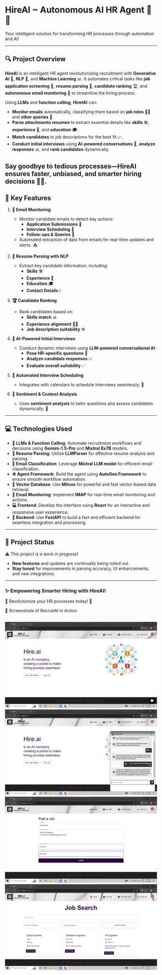 # **HireAI ~ Autonomous AI HR Agent** 🤖✨  
Your intelligent solution for transforming HR processes through automation and AI!  

---
## **🔍 Project Overview**

**HireAI** is an intelligent HR agent revolutionizing recruitment with **Generative AI** 🤖, **NLP** 🧠, and **Machine Learning** 📊. It automates critical tasks like **job application screening** 📝, **resume parsing** 📄, **candidate ranking** 🏆, and **autonomous email monitoring** 📧 to streamline the hiring process.

Using **LLMs** and **function calling**, **HiretAI** can:
- **Monitor emails** automatically, classifying them based on **job roles** 🧑‍💼 and **other queries** 💬.
- **Parse attachments resumes** to extract essential details like **skills** 🛠️, **experience** 🏢, and **education** 🎓.  
- **Match candidates** to job descriptions for the best fit 📈.  
- **Conduct initial interviews** using **AI-powered conversations** 💬, **analyze responses** 📊, and **rank candidates** dynamically.  

Say goodbye to tedious processes—**HireAI** ensures **faster**, **unbiased**, and **smarter** hiring decisions 🌟🚀.
---

## **🌟 Key Features**  
1. **📧 Email Monitoring**  
   - Monitor candidate emails to detect key actions:  
     - **Application Submissions** 📝  
     - **Interview Scheduling** 📅  
     - **Follow-ups & Queries** 💬  
   - Automated extraction of data from emails for real-time updates and alerts. 📤  

2. **📄 Resume Parsing with NLP**  
   - Extract key candidate information, including:  
     - **Skills** 🛠️  
     - **Experience** 🏢  
     - **Education** 🎓  
     - **Contact Details** 📞  

3. **🏆 Candidate Ranking**  
   - Rank candidates based on:  
     - **Skills match** 📊  
     - **Experience alignment** 🧑‍💼  
     - **Job description suitability** ⚙️  

4. **💬 AI-Powered Initial Interviews**  
   - Conduct dynamic interviews using **LLM-powered conversational AI**:  
     - **Pose HR-specific questions** 🤔  
     - **Analyze candidate responses** 📈  
     - **Evaluate overall suitability** ✅  

5. **📅 Automated Interview Scheduling**  
   - Integrates with calendars to schedule interviews seamlessly. 📆  

6. **🧠 Sentiment & Context Analysis**  
   - Uses **sentiment analysis** to tailor questions and assess candidates dynamically. 💭  

---

## **💻 Technologies Used**  
- **🤖 LLMs & Function Calling**: Automate recruitment workflows and decisions using **Gemini-1.5-Pro** and **Mixtral 8x7B** models.  
- **📄 Resume Parsing**: Utilize **LLMParser** for effective resume analysis and parsing.  
- **📧 Email Classification**: Leverage **Mixtral LLM model** for efficient email classification.  
- **⚙️ Agent Framework**: Build the agent using **AutoGen Framework** to ensure smooth workflow automation.  
- **🧠 Vector Database**: Use **Milvus** for powerful and fast vector-based data retrieval.  
- **📧 Email Monitoring**: Implement **IMAP** for real-time email monitoring and actions.  
- **💻 Frontend**: Develop the interface using **React** for an interactive and responsive user experience.  
- **🔧 Backend**: Use **FastAPI** to build a fast and efficient backend for seamless integration and processing.  

---

## 🚧 **Project Status**  
⚠️ *This project is a work in progress!*  
- **New features** and updates are continually being rolled out.  
- **Stay tuned** for improvements in parsing accuracy, UI enhancements, and new integrations. 

---

### **✨ Empowering Smarter Hiring with HireAI!**  
🌟 Revolutionize your HR processes today! 🌟  

📸 Screenshots of RecruitAI in Action

![Screenshot](Screenshots/a.png)
![Screenshot](Screenshots/b.png)
![Screenshot](Screenshots/c.png)
![Screenshot](Screenshots/d.png)
---
